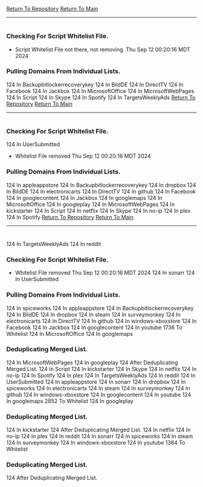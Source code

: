 [Return To Repository](https://github.com/DigitalWarrior/piholeparser/)
[Return To Main](https://github.com/DigitalWarrior/piholeparser/blob/master/RecentRunLogs/Mainlog.md)
____________________________________
# 
### Checking For Script Whitelist File.
* Script Whitelist File not there, not removing. Thu Sep 12 00:20:16 MDT 2024
### Pulling Domains From Individual Lists.
124 In Backupbitlockerrecoverykey
124 In BildDE
124 In DirectTV
124 In Facebook
124 In Jackbox
124 In MicrosoftOffice
124 In MicrosoftWebPages
124 In Script
124 In Skype
124 In Spotify
124 In TargetsWeeklyAds
[Return To Repository](https://github.com/DigitalWarrior/piholeparser/)
[Return To Main](https://github.com/DigitalWarrior/piholeparser/blob/master/RecentRunLogs/Mainlog.md)
____________________________________
# 
### Checking For Script Whitelist File.
124 In UserSubmitted
* Whitelist File removed Thu Sep 12 00:20:16 MDT 2024
### Pulling Domains From Individual Lists.
124 In appleappstore
124 In Backupbitlockerrecoverykey
124 In dropbox
124 In BildDE
124 In electronicarts
124 In DirectTV
124 In github
124 In Facebook
124 In googlecontent
124 In Jackbox
124 In googlemaps
124 In MicrosoftOffice
124 In googleplay
124 In MicrosoftWebPages
124 In kickstarter
124 In Script
124 In netflix
124 In Skype
124 In no-ip
124 In plex
124 In Spotify
[Return To Repository](https://github.com/DigitalWarrior/piholeparser/)
[Return To Main](https://github.com/DigitalWarrior/piholeparser/blob/master/RecentRunLogs/Mainlog.md)
____________________________________
# 
124 In TargetsWeeklyAds
124 In reddit
### Checking For Script Whitelist File.
* Whitelist File removed Thu Sep 12 00:20:16 MDT 2024
124 In sonarr
124 In UserSubmitted
### Pulling Domains From Individual Lists.
124 In spiceworks
124 In appleappstore
124 In Backupbitlockerrecoverykey
124 In BildDE
124 In dropbox
124 In steam
124 In surveymonkey
124 In electronicarts
124 In DirectTV
124 In github
124 In windows-xboxstore
124 In Facebook
124 In Jackbox
124 In googlecontent
124 In youtube
1736 To Whitelist
124 In MicrosoftOffice
124 In googlemaps
### Deduplicating Merged List.
124 In MicrosoftWebPages
124 In googleplay
124 After Deduplicating Merged List.
124 In Script
124 In kickstarter
124 In Skype
124 In netflix
124 In no-ip
124 In Spotify
124 In plex
124 In TargetsWeeklyAds
124 In reddit
124 In UserSubmitted
124 In appleappstore
124 In sonarr
124 In dropbox
124 In spiceworks
124 In electronicarts
124 In steam
124 In surveymonkey
124 In github
124 In windows-xboxstore
124 In googlecontent
124 In youtube
124 In googlemaps
2852 To Whitelist
124 In googleplay
### Deduplicating Merged List.
124 In kickstarter
124 After Deduplicating Merged List.
124 In netflix
124 In no-ip
124 In plex
124 In reddit
124 In sonarr
124 In spiceworks
124 In steam
124 In surveymonkey
124 In windows-xboxstore
124 In youtube
1364 To Whitelist
### Deduplicating Merged List.
124 After Deduplicating Merged List.
